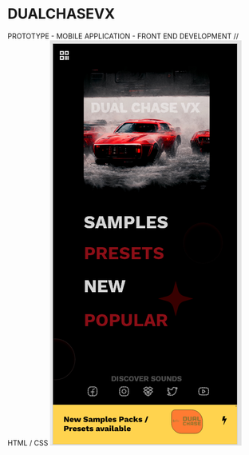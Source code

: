 # DUALCHASEVX
PROTOTYPE - MOBILE APPLICATION - FRONT END DEVELOPMENT // HTML / CSS
![Image description](DC.png)
